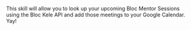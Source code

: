 This skill will allow you to look up your upcoming Bloc Mentor Sessions using the Bloc Kele API and add those meetings to your Google Calendar. Yay!
